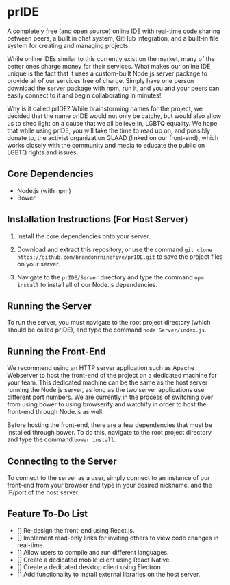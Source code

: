 # prIDE

A completely free (and open source) online IDE with real-time code sharing between peers, a built in chat system, GitHub integration, and a built-in file system for creating and managing projects.

While online IDEs similar to this currently exist on the market, many of the better ones charge money for their services. What makes our online IDE unique is the fact that it uses a custom-built Node.js server package to provide all of our services free of charge. Simply have one person download the server package with npm, run it, and you and your peers can easily connect to it and begin collaborating in minutes!  

Why is it called prIDE? While brainstorming names for the project, we decided that the name prIDE would not only be catchy, but would also allow us to shed light on a cause that we all believe in, LGBTQ equality. We hope that while using prIDE, you will take the time to read up on, and possibly donate to, the activist organization GLAAD (linked on our front-end), which works closely with the community and media to educate the public on LGBTQ rights and issues.

## Core Dependencies

- Node.js (with npm)
- Bower

## Installation Instructions (For Host Server)

1. Install the core dependencies onto your server.

2. Download and extract this repository, or use the command `git clone https://github.com/brandonrninefive/prIDE.git` to save the project files on your server.

3. Navigate to the `prIDE/Server` directory and type the command `npm install` to install all of our Node.js dependencies.

## Running the Server

To run the server, you must navigate to the root project directory (which should be called prIDE), and type the command `node Server/index.js`.

## Running the Front-End

We recommend using an HTTP server application such as Apache Webserver to host the front-end of the project on a dedicated machine for your team. This dedicated machine can be the same as the host server running the Node.js server, as long as the two server applications use different port numbers. We are currently in the process of switching over from using bower to using browserify and watchify in order to host the front-end through Node.js as well.

Before hosting the front-end, there are a few dependencies that must be installed through bower. To do this, navigate to the root project directory and type the command `bower install`.

## Connecting to the Server

To connect to the server as a  user, simply connect to an instance of our front-end from your browser and type in your desired nickname, and the IP/port of the host server. 

## Feature To-Do List

- [] Re-design the front-end using React.js.
- [] Implement read-only links for inviting others to view code changes in real-time.
- [] Allow users to compile and run different languages.
- [] Create a dedicated mobile client using React Native.
- [] Create a dedicated desktop client using Electron.
- [] Add functionality to install external libraries on the host server.
